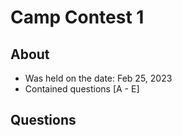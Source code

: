 # Camp Contest 1

## About
- Was held on the date: Feb 25, 2023
- Contained questions [A - E]
## Questions
